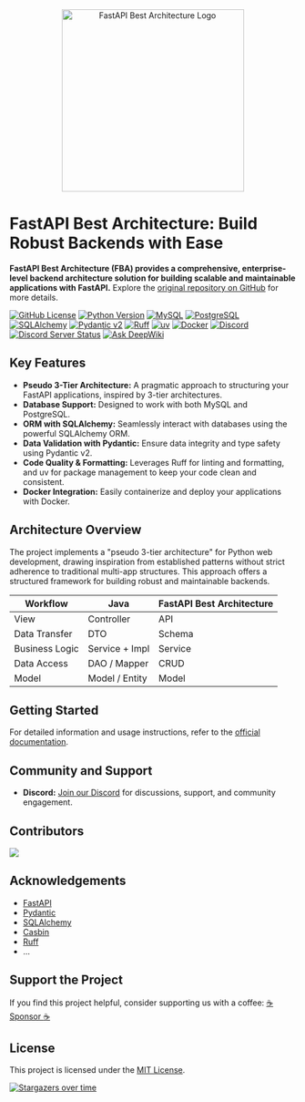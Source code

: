 <div align="center">
  <img alt="FastAPI Best Architecture Logo" width="320" src="https://wu-clan.github.io/picx-images-hosting/logo/fba.png">
</div>

# FastAPI Best Architecture: Build Robust Backends with Ease

**FastAPI Best Architecture (FBA) provides a comprehensive, enterprise-level backend architecture solution for building scalable and maintainable applications with FastAPI.**  Explore the [original repository on GitHub](https://github.com/fastapi-practices/fastapi_best_architecture) for more details.

[![GitHub License](https://img.shields.io/github/license/fastapi-practices/fastapi_best_architecture)](https://github.com/fastapi-practices/fastapi_best_architecture/blob/master/LICENSE)
[![Python Version](https://img.shields.io/badge/python-3.10%2B-blue)](https://www.python.org/downloads/)
[![MySQL](https://img.shields.io/badge/MySQL-8.0%2B-%2300758f)](https://www.mysql.com/)
[![PostgreSQL](https://img.shields.io/badge/PostgreSQL-16.0%2B-%23336791)](https://www.postgresql.org/)
[![SQLAlchemy](https://img.shields.io/badge/SQLAlchemy-2.0-%23778877)](https://www.sqlalchemy.org/)
[![Pydantic v2](https://img.shields.io/endpoint?url=https://raw.githubusercontent.com/pydantic/pydantic/main/docs/badge/v2.json)](https://pydantic.dev)
[![Ruff](https://img.shields.io/endpoint?url=https://raw.githubusercontent.com/astral-sh/ruff/main/assets/badge/v2.json)](https://github.com/astral-sh/ruff)
[![uv](https://img.shields.io/endpoint?url=https://raw.githubusercontent.com/astral-sh/uv/main/assets/badge/v0.json)](https://github.com/astral-sh/uv)
[![Docker](https://img.shields.io/badge/Docker-%232496ED?logo=docker&logoColor=white)](https://www.docker.com/)
[![Discord](https://img.shields.io/badge/Discord-%235865F2.svg?logo=discord&logoColor=white)](https://discord.com/invite/yNN3wTbVAC)
[![Discord Server Status](https://img.shields.io/discord/1185035164577972344)](https://discord.com/invite/yNN3wTbVAC)
[![Ask DeepWiki](https://deepwiki.com/badge.svg)](https://deepwiki.com/fastapi-practices/fastapi_best_architecture)

## Key Features

*   **Pseudo 3-Tier Architecture:**  A pragmatic approach to structuring your FastAPI applications, inspired by 3-tier architectures.
*   **Database Support:** Designed to work with both MySQL and PostgreSQL.
*   **ORM with SQLAlchemy:** Seamlessly interact with databases using the powerful SQLAlchemy ORM.
*   **Data Validation with Pydantic:** Ensure data integrity and type safety using Pydantic v2.
*   **Code Quality & Formatting:** Leverages Ruff for linting and formatting, and uv for package management to keep your code clean and consistent.
*   **Docker Integration:**  Easily containerize and deploy your applications with Docker.

## Architecture Overview

The project implements a "pseudo 3-tier architecture" for Python web development, drawing inspiration from established patterns without strict adherence to traditional multi-app structures. This approach offers a structured framework for building robust and maintainable backends.

| Workflow       | Java           | FastAPI Best Architecture |
|----------------|----------------|---------------------------|
| View           | Controller     | API                       |
| Data Transfer  | DTO            | Schema                    |
| Business Logic | Service + Impl | Service                   |
| Data Access    | DAO / Mapper   | CRUD                      |
| Model          | Model / Entity | Model                     |

## Getting Started

For detailed information and usage instructions, refer to the [official documentation](https://fastapi-practices.github.io/fastapi_best_architecture_docs/).

## Community and Support

*   **Discord:** [Join our Discord](https://discord.com/invite/yNN3wTbVAC) for discussions, support, and community engagement.

## Contributors

<a href="https://github.com/fastapi-practices/fastapi_best_architecture/graphs/contributors">
  <img src="https://contrib.rocks/image?repo=fastapi-practices/fastapi_best_architecture"/>
</a>

## Acknowledgements

*   [FastAPI](https://fastapi.tiangolo.com/)
*   [Pydantic](https://docs.pydantic.dev/latest/)
*   [SQLAlchemy](https://docs.sqlalchemy.org/en/20/)
*   [Casbin](https://casbin.org/zh/)
*   [Ruff](https://beta.ruff.rs/docs/)
*   ...

## Support the Project

If you find this project helpful, consider supporting us with a coffee: [:coffee: Sponsor :coffee:](https://wu-clan.github.io/sponsor/)

## License

This project is licensed under the [MIT License](https://github.com/fastapi-practices/fastapi_best_architecture/blob/master/LICENSE).

[![Stargazers over time](https://starchart.cc/fastapi-practices/fastapi_best_architecture.svg?variant=adaptive)](https://starchart.cc/fastapi-practices/fastapi_best_architecture)